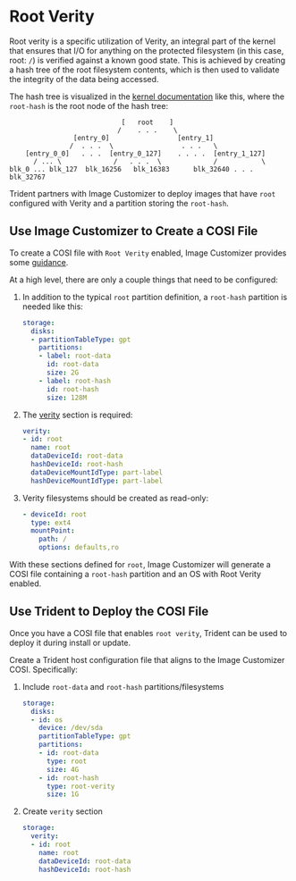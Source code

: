 
# Root Verity

Root verity is a specific utilization of Verity, an integral part of the kernel that ensures that I/O for anything on the protected filesystem (in this case, root: `/`) is verified against a known good state. This is achieved by creating a hash tree of the root filesystem contents, which is then used to validate the integrity of the data being accessed.

The hash tree is visualized in the [kernel documentation](https://docs.kernel.org/admin-guide/device-mapper/verity.html) like this, where the `root-hash` is the root node of the hash tree:

``` text
                            [   root    ]
                           /    . . .    \
                [entry_0]                 [entry_1]
               /  . . .  \                 . . .   \
    [entry_0_0]   . . .  [entry_0_127]    . . . .  [entry_1_127]
      / ... \             /   . . .  \             /           \
blk_0 ... blk_127  blk_16256   blk_16383      blk_32640 . . . blk_32767
```

Trident partners with Image Customizer to deploy images that have `root` configured with Verity and a partition storing the `root-hash`.

## Use Image Customizer to Create a COSI File

To create a COSI file with `Root Verity` enabled, Image Customizer provides some [guidance](https://microsoft.github.io/azure-linux-image-tools/imagecustomizer/concepts/verity.html).

At a high level, there are only a couple things that need to be configured:

1. In addition to the typical `root` partition definition, a `root-hash` partition is needed like this:

    ``` yaml
    storage:
      disks:
      - partitionTableType: gpt
        partitions:
        - label: root-data
          id: root-data
          size: 2G
        - label: root-hash
          id: root-hash
          size: 128M
    ```

2. The [verity](https://microsoft.github.io/azure-linux-image-tools/imagecustomizer/api/configuration/verity.html) section is required:

    ``` yaml
    verity:
    - id: root
      name: root
      dataDeviceId: root-data
      hashDeviceId: root-hash
      dataDeviceMountIdType: part-label
      hashDeviceMountIdType: part-label
    ```

3. Verity filesystems should be created as read-only:

    ``` yaml
    - deviceId: root
      type: ext4
      mountPoint:
        path: /
        options: defaults,ro
    ```

With these sections defined for `root`, Image Customizer will generate a COSI file containing a `root-hash` partition and an OS with Root Verity enabled.

## Use Trident to Deploy the COSI File

Once you have a COSI file that enables `root verity`, Trident can be used to deploy it during install or update.

Create a Trident host configuration file that aligns to the Image Customizer COSI. Specifically:

1. Include `root-data` and `root-hash` partitions/filesystems

    ```yaml
    storage:
      disks:
      - id: os
        device: /dev/sda
        partitionTableType: gpt
        partitions:
        - id: root-data
          type: root
          size: 4G
        - id: root-hash
          type: root-verity
          size: 1G
    ```

2. Create `verity` section

    ```yaml
    storage:
      verity:
      - id: root
        name: root
        dataDeviceId: root-data
        hashDeviceId: root-hash
    ```
